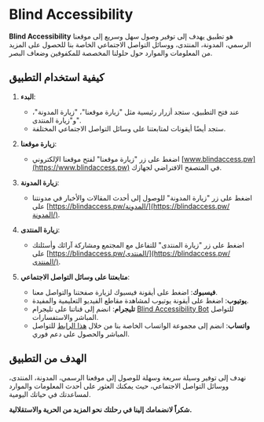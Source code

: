 # Blind Accessibility

**Blind Accessibility** هو تطبيق يهدف إلى توفير وصول سهل وسريع إلى موقعنا الرسمي، المدونة، المنتدى، ووسائل التواصل الاجتماعي الخاصة بنا للحصول على المزيد من المعلومات والموارد حول حلولنا المخصصة للمكفوفين وضعاف البصر.

## كيفية استخدام التطبيق

1. **البدء**:

   - عند فتح التطبيق، ستجد أزرار رئيسية مثل "زيارة موقعنا"، "زيارة المدونة"، و"زيارة المنتدى".
   - ستجد أيضًا أيقونات لمتابعتنا على وسائل التواصل الاجتماعي المختلفة.

2. **زيارة موقعنا**:

   - اضغط على زر "زيارة موقعنا" لفتح موقعنا الإلكتروني [www.blindaccess.pw](https://www.blindaccess.pw) في المتصفح الافتراضي لجهازك.

3. **زيارة المدونة**:

   - اضغط على زر "زيارة المدونة" للوصول إلى أحدث المقالات والأخبار في مدونتنا على [https://blindaccess.pw/المدونة/](https://blindaccess.pw/المدونة/).

4. **زيارة المنتدى**:

   - اضغط على زر "زيارة المنتدى" للتفاعل مع المجتمع ومشاركة آرائك وأسئلتك على [https://blindaccess.pw/المنتدى/](https://blindaccess.pw/المنتدى/).

5. **متابعتنا على وسائل التواصل الاجتماعي**:

   - **فيسبوك**: اضغط على أيقونة فيسبوك لزيارة صفحتنا والتواصل معنا.
   - **يوتيوب**: اضغط على أيقونة يوتيوب لمشاهدة مقاطع الفيديو التعليمية والمفيدة.
   - **تليجرام**: انضم إلى قناتنا على تليجرام [Blind Accessibility Bot](https://t.me/Blindaccessibilitybot) للتواصل المباشر والاستفسارات.
   - **واتساب**: انضم إلى مجموعة الواتساب الخاصة بنا من خلال [هذا الرابط](https://chat.whatsapp.com/CVW8aHib2SKIXlTroXMxYH) للتواصل المباشر والحصول على دعم فوري.

## الهدف من التطبيق

نهدف إلى توفير وسيلة سريعة وسهلة للوصول إلى موقعنا الرسمي، المدونة، المنتدى، ووسائل التواصل الاجتماعي، حيث يمكنك العثور على أحدث المعلومات والموارد لمساعدتك في حياتك اليومية.

**شكراً لانضمامك إلينا في رحلتك نحو المزيد من الحرية والاستقلالية.**